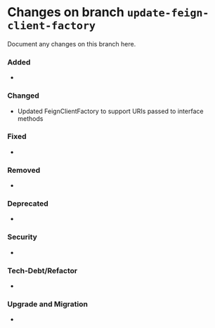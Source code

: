 # Changes on branch `update-feign-client-factory`
Document any changes on this branch here.
### Added
- 

### Changed
- Updated FeignClientFactory to support URIs passed to interface methods

### Fixed
- 

### Removed
- 

### Deprecated
- 

### Security
- 

### Tech-Debt/Refactor
- 

### Upgrade and Migration
- 
